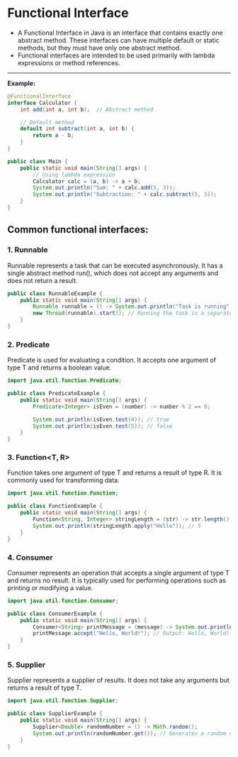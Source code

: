 # Functional Interface
- A Functional Interface in Java is an interface that contains exactly one abstract method. These interfaces can have multiple default or static methods, but they must have only one abstract method. 
- Functional interfaces are intended to be used primarily with lambda expressions or method references.

---
**Example:**
```java
@FunctionalInterface
interface Calculator {
    int add(int a, int b);  // Abstract method

    // Default method
    default int subtract(int a, int b) {
        return a - b;
    }
}

public class Main {
    public static void main(String[] args) {
        // Using lambda expression
        Calculator calc = (a, b) -> a + b;
        System.out.println("Sum: " + calc.add(5, 3));
        System.out.println("Subtraction: " + calc.subtract(5, 3));
    }
}
```

## Common functional interfaces:

### 1. Runnable
Runnable represents a task that can be executed asynchronously. It has a single abstract method run(), which does not accept any arguments and does not return a result.
```java
public class RunnableExample {
    public static void main(String[] args) {
        Runnable runnable = () -> System.out.println("Task is running");
        new Thread(runnable).start(); // Running the task in a separate thread
    }
}
```

### 2. Predicate<T>
Predicate is used for evaluating a condition. It accepts one argument of type T and returns a boolean value.
```java
import java.util.function.Predicate;

public class PredicateExample {
    public static void main(String[] args) {
        Predicate<Integer> isEven = (number) -> number % 2 == 0;

        System.out.println(isEven.test(4)); // true
        System.out.println(isEven.test(5)); // false
    }
}
```

### 3. Function<T, R>
Function takes one argument of type T and returns a result of type R. It is commonly used for transforming data.
```java
import java.util.function.Function;

public class FunctionExample {
    public static void main(String[] args) {
        Function<String, Integer> stringLength = (str) -> str.length();
        System.out.println(stringLength.apply("Hello")); // 5
    }
}
```

### 4. Consumer<T>
Consumer represents an operation that accepts a single argument of type T and returns no result. It is typically used for performing operations such as printing or modifying a value.
```java
import java.util.function.Consumer;

public class ConsumerExample {
    public static void main(String[] args) {
        Consumer<String> printMessage = (message) -> System.out.println(message);
        printMessage.accept("Hello, World!"); // Output: Hello, World!
    }
}
```

### 5. Supplier<T>
Supplier represents a supplier of results. It does not take any arguments but returns a result of type T.
```java
import java.util.function.Supplier;

public class SupplierExample {
    public static void main(String[] args) {
        Supplier<Double> randomNumber = () -> Math.random();
        System.out.println(randomNumber.get()); // Generates a random number
    }
}
```
